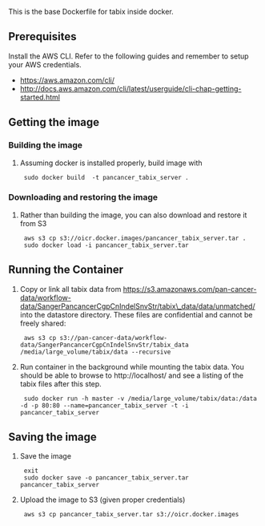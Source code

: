 This is the base Dockerfile for tabix inside docker. 

## Prerequisites

Install the AWS CLI. Refer to the following guides and remember to setup your AWS credentials. 
* https://aws.amazon.com/cli/ 
* http://docs.aws.amazon.com/cli/latest/userguide/cli-chap-getting-started.html 

## Getting the image

### Building the image

1. Assuming docker is installed properly, build image with 

        sudo docker build  -t pancancer_tabix_server .

### Downloading and restoring the image

1. Rather than building the image, you can also download and restore it from S3 

        aws s3 cp s3://oicr.docker.images/pancancer_tabix_server.tar .
        sudo docker load -i pancancer_tabix_server.tar

## Running the Container

1. Copy or link all tabix data from https://s3.amazonaws.com/pan-cancer-data/workflow-data/SangerPancancerCgpCnIndelSnvStr/tabix\_data/data/unmatched/ into the datastore directory. These files are confidential and cannot be freely shared:

        aws s3 cp s3://pan-cancer-data/workflow-data/SangerPancancerCgpCnIndelSnvStr/tabix_data /media/large_volume/tabix/data --recursive

2. Run container in the background while mounting the tabix data. You should be able to browse to  http://localhost/ and see a listing of the tabix files after this step. 

        sudo docker run -h master -v /media/large_volume/tabix/data:/data  -d -p 80:80 --name=pancancer_tabix_server -t -i   pancancer_tabix_server 

## Saving the image

1. Save the image

        exit
        sudo docker save -o pancancer_tabix_server.tar pancancer_tabix_server

2. Upload the image to S3 (given proper credentials)

        aws s3 cp pancancer_tabix_server.tar s3://oicr.docker.images
